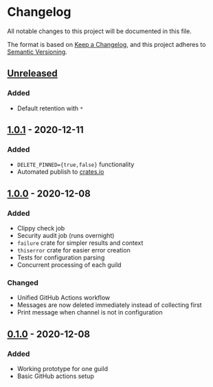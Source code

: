 # Changelog

All notable changes to this project will be documented in this file.

The format is based on [Keep a Changelog](https://keepachangelog.com/en/1.0.0/),
and this project adheres to [Semantic Versioning](https://semver.org/spec/v2.0.0.html).

## [Unreleased]
### Added
- Default retention with `*`
## [1.0.1] - 2020-12-11
### Added
- `DELETE_PINNED={true,false}` functionality
- Automated publish to [crates.io](https://crates.io)

## [1.0.0] - 2020-12-08
### Added
- Clippy check job
- Security audit job (runs overnight)
- `failure` crate for simpler results and context
- `thiserror` crate for easier error creation
- Tests for configuration parsing
- Concurrent processing of each guild
### Changed
- Unified GitHub Actions workflow
- Messages are now deleted immediately instead of collecting first
- Print message when channel is not in configuration

## [0.1.0] - 2020-12-08
### Added
- Working prototype for one guild
- Basic GitHub actions setup

[Unreleased]: https://github.com/bahlo/discord-retention-bot/compare/v1.0.1...HEAD
[1.0.1]: https://github.com/bahlo/discord-retention-bot/compare/v1.0.0...v1.0.1
[1.0.0]: https://github.com/bahlo/discord-retention-bot/compare/v0.1.0...v1.0.0
[0.1.0]: https://github.com/olivierlacan/keep-a-changelog/releases/tag/v0.1.0
